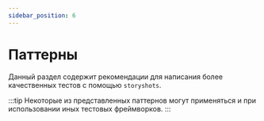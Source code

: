 ```yaml
---
sidebar_position: 6
---
```


# Паттерны

Данный раздел содержит рекомендации для написания более качественных тестов с помощью `storyshots`.

:::tip
Некоторые из представленных паттернов могут применяться и при использовании иных тестовых фреймворков.
:::
